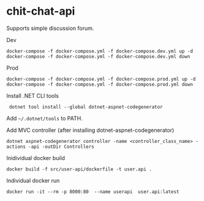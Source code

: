 # chit-chat-api
Supports simple discussion forum.

Dev
```
docker-compose -f docker-compose.yml -f docker-compose.dev.yml up -d
docker-compose -f docker-compose.yml -f docker-compose.dev.yml down
```

Prod
```
docker-compose -f docker-compose.yml -f docker-compose.prod.yml up -d
docker-compose -f docker-compose.yml -f docker-compose.prod.yml down
```

Install .NET CLI tools
```
 dotnet tool install --global dotnet-aspnet-codegenerator
```
Add ```~/.dotnet/tools``` to PATH.

Add MVC controller (after installing dotnet-aspnet-codegenerator)
```
dotnet aspnet-codegenerator controller -name <controller_class_name> -actions -api -outDir Controllers
```

Inidividual docker build
```
docker build -f src/user-api/dockerfile -t user.api .
```

Individual docker run
```
docker run -it --rm -p 8000:80  --name userapi  user.api:latest
```